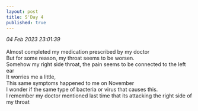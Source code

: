 ```yaml
---
layout: post
title: S'Day 4
published: true
---
```

_04 Feb 2023 23:01:39_
<br>
<br>
Almost completed my medication prescribed by my doctor
<br>
But for some reason, my throat seems to be worsen.
<br>
Somehow my right side throat, the pain seems to be connected to the left ear
<br>
It worries me a little,
<br>
This same symptoms happened to me on November
<br>
I wonder if the same type of bacteria or virus that causes this.
<br>
I remember my doctor mentioned last time that its attacking the right side of my throat
